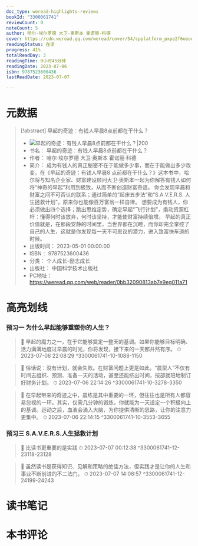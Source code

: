 ```yaml
---
doc_type: weread-highlights-reviews
bookId: "3300061741"
reviewCount: 0
noteCount: 5
author: 哈尔·埃尔罗德 大卫·奥斯本 霍诺丽·科德
cover: https://cdn.weread.qq.com/weread/cover/54/cpplatform_pxpe2f6oeoqssqrxt1tau4/t7_cpplatform_pxpe2f6oeoqssqrxt1tau41686640760.jpg
readingStatus: 在读
progress: 41%
totalReadDay: 3
readingTime: 0小时45分钟
readingDate: 2023-07-06
isbn: 9787523600436
lastReadDate: 2023-07-07

---
```

# 元数据
> [!abstract] 早起的奇迹：有钱人早晨8点前都在干什么？
> - ![ 早起的奇迹：有钱人早晨8点前都在干什么？|200](https://cdn.weread.qq.com/weread/cover/54/cpplatform_pxpe2f6oeoqssqrxt1tau4/t7_cpplatform_pxpe2f6oeoqssqrxt1tau41686640760.jpg)
> - 书名： 早起的奇迹：有钱人早晨8点前都在干什么？
> - 作者： 哈尔·埃尔罗德 大卫·奥斯本 霍诺丽·科德
> - 简介： 成为有钱人的真正秘密不在于能做多少事，而在于能做出多少改变。在《早起的奇迹：有钱人早晨8 点前都在干什么？》这本书中，哈尔将与知名企业家、财富建设顾问大卫·奥斯本一起为你解答有钱人如何将“神奇的早起”利用到极致，从而不断创造财富奇迹。
你会发现早晨和财富之间不可否认的联系；通过简单的“起床五步法”和“S.A.V.E.R.S. 人生拯救计划”，原来你也能像百万富翁一样自律。
想要成为有钱人，你必须做出四个选择；跳出思维定势，确定早起“飞行计划”，撬动资源杠杆：懂得何时该放弃，何时该坚持，才能使财富持续倍增。
早起的真正价值就是，在那段安静的时间里，当世界都在沉睡，而你却完全掌控了自己的人生，这就是你发现每一天不可思议的潜力，进入致富快车道的时候。
> - 出版时间： 2023-05-01 00:00:00
> - ISBN： 9787523600436
> - 分类： 个人成长-励志成长
> - 出版社： 中国科学技术出版社
> - PC地址：https://weread.qq.com/web/reader/0bb32090813ab7e9eg011a71

# 高亮划线

### 预习一 为什么早起能够重塑你的人生？

> 📌 早起的魔力之一，在于它能够奠定一整天的基调。如果你能够目标明确、活力满满地度过早晨的时光，你将发现，接下来的一天都井然有序。 
> ⏱ 2023-07-06 22:08:29 ^3300061741-10-1088-1150

> 📌 俗话说：没有计划，就会失败。在财富问题上更是如此。“晨型人”不仅有时间去组织、预测、准备一天的活动，甚至还能挤出时间，按部就班地制订好财务计划。 
> ⏱ 2023-07-06 22:14:26 ^3300061741-10-3278-3350

> 📌 在早起带来的奇迹之中，晨练是其中重要的一环，但往往也是所有人都容易忽视的一环。其实，仅需几分钟的锻炼，你就能为一天设定一个积极向上的基调。运动之后，血液会涌入大脑，为你提供清晰的思路，让你的注意力更集中。 
> ⏱ 2023-07-06 22:14:15 ^3300061741-10-3553-3655

### 预习三 S.A.V.E.R.S.人生拯救计划

> 📌 比读书更重要的是实践 
> ⏱ 2023-07-07 00:12:38 ^3300061741-12-23118-23128

> 📌 虽然读书是获得知识、见解和策略的绝佳方法，但实践才是让你的人生和事业不断前进的不二法门。 
> ⏱ 2023-07-07 14:08:57 ^3300061741-12-24199-24243

# 读书笔记

# 本书评论

